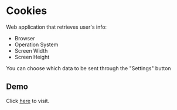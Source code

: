 # Cookies
Web application that retrieves user's info:
* Browser
* Operation System
* Screen Width
* Screen Height

You can choose which data to be sent through the "Settings" button

## Demo
Click [here](https://tamanchichan.github.io/cookies/) to visit.